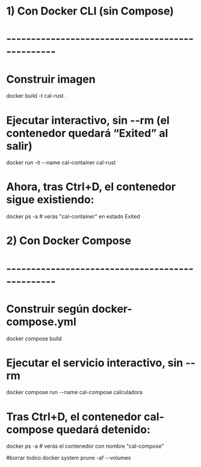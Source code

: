# 1) Con Docker CLI (sin Compose)
# ------------------------------------------------
# Construir imagen
docker build -t cal-rust .

# Ejecutar interactivo, sin --rm (el contenedor quedará “Exited” al salir)
docker run -it --name cal-container cal-rust

# Ahora, tras Ctrl+D, el contenedor sigue existiendo:
docker ps -a            # verás "cal-container" en estado Exited


# 2) Con Docker Compose
# ------------------------------------------------
# Construir según docker-compose.yml
docker compose build

# Ejecutar el servicio interactivo, sin --rm
docker compose run --name cal-compose calculadora

# Tras Ctrl+D, el contenedor cal-compose quedará detenido:
docker ps -a            # verás el contenedor con nombre "cal-compose"

#borrar todoo
docker system prune -af --volumes 